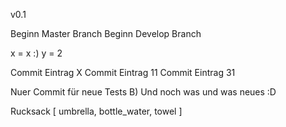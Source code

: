 v0.1

Beginn Master Branch
Beginn Develop Branch

x = x :)
y = 2

Commit Eintrag X
Commit Eintrag 11
Commit Eintrag 31

Nuer Commit für neue Tests B)
Und noch was und was neues :D

Rucksack [
    umbrella,
    bottle_water,
    towel
]